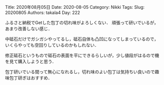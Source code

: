 ﻿Title: 2020年08月05日
Date: 2020-08-05
Category: Nikki
Tags: 
Slug: 20200805
Authors: takala4
Day: 222



ふるさと納税でGetした包丁の切れ味がよろしくない．
頑張って研いでいるが，あまり改善しない感じ．



中砥石だけでガシガシやってるし，砥石自体も凸凹になってしまっているので，
いくらやっても空回りしているのかもしれない．


修正砥石というもので砥石の表面を平にできるらしいが，少し値段がはるので機を見て購入しようと思う．



包丁研いでいる間って無心になれるし，切れ味のよい包丁は気持ちい良いので趣味包丁研ぎはおすすめ．